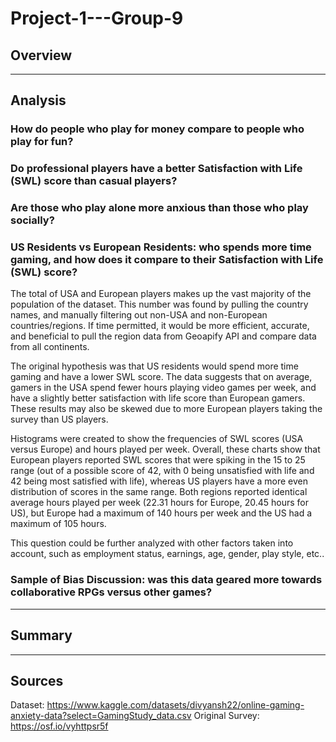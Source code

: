 # Project-1---Group-9

## Overview



------------

## Analysis

### How do people who play for money compare to people who play for fun?


### Do professional players have a better Satisfaction with Life (SWL) score than casual players?


### Are those who play alone more anxious than those who play socially?


### US Residents vs European Residents: who spends more time gaming, and how does it compare to their Satisfaction with Life (SWL) score?
The total of USA and European players makes up the vast majority of the population of the dataset. This number was found by pulling the country names, and manually filtering out non-USA and non-European countries/regions. If time permitted, it would be more efficient, accurate, and beneficial to pull the region data from Geoapify API and compare data from all continents.

The original hypothesis was that US residents would spend more time gaming and have a lower SWL score. The data suggests that on average, gamers in the USA spend fewer hours playing video games per week, and have a slightly better satisfaction with life score than European gamers. These results may also be skewed due to more European players taking the survey than US players.

Histograms were created to show the frequencies of SWL scores (USA versus Europe) and hours played per week. Overall, these charts show that European players reported SWL scores that were spiking in the 15 to 25 range (out of a possible score of 42, with 0 being unsatisfied with life and 42 being most satisfied with life), whereas US players have a more even distribution of scores in the same range. Both regions reported identical average hours played per week (22.31 hours for Europe, 20.45 hours for US), but Europe had a maximum of 140 hours per week and the US had a maximum of 105 hours.

This question could be further analyzed with other factors taken into account, such as employment status, earnings, age, gender, play style, etc.. 

### Sample of Bias Discussion: was this data geared more towards collaborative RPGs versus other games?



------------

## Summary



-----------

## Sources
Dataset: https://www.kaggle.com/datasets/divyansh22/online-gaming-anxiety-data?select=GamingStudy_data.csv
Original Survey: https://osf.io/vyhttpsr5f